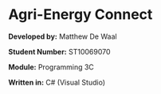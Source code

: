 # Agri-Energy Connect
**Developed by:** Matthew De Waal

**Student Number:** ST10069070

**Module:** Programming 3C

**Written in:** C# (Visual Studio)
